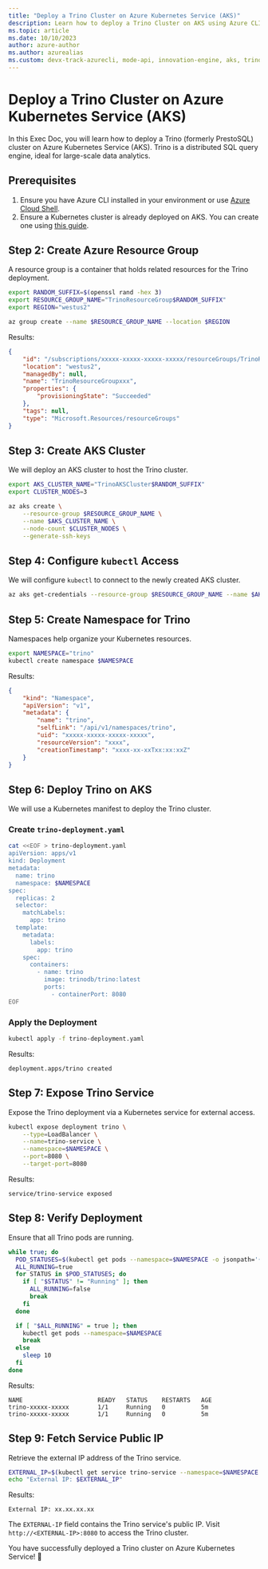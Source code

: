 ```yaml
---
title: "Deploy a Trino Cluster on Azure Kubernetes Service (AKS)"
description: Learn how to deploy a Trino Cluster on AKS using Azure CLI for scalable and distributed SQL query processing.
ms.topic: article
ms.date: 10/10/2023
author: azure-author
ms.author: azurealias
ms.custom: devx-track-azurecli, mode-api, innovation-engine, aks, trino, distributed-sql, data-analytics
---
```


# Deploy a Trino Cluster on Azure Kubernetes Service (AKS)

In this Exec Doc, you will learn how to deploy a Trino (formerly PrestoSQL) cluster on Azure Kubernetes Service (AKS). Trino is a distributed SQL query engine, ideal for large-scale data analytics.

## Prerequisites

1. Ensure you have Azure CLI installed in your environment or use [Azure Cloud Shell](https://shell.azure.com/).  
2. Ensure a Kubernetes cluster is already deployed on AKS. You can create one using [this guide](https://learn.microsoft.com/azure/aks/).


## Step 2: Create Azure Resource Group

A resource group is a container that holds related resources for the Trino deployment.

```bash
export RANDOM_SUFFIX=$(openssl rand -hex 3)
export RESOURCE_GROUP_NAME="TrinoResourceGroup$RANDOM_SUFFIX"
export REGION="westus2"

az group create --name $RESOURCE_GROUP_NAME --location $REGION
```

Results:

<!-- expected_similarity=0.3 -->

```json
{
    "id": "/subscriptions/xxxxx-xxxxx-xxxxx-xxxxx/resourceGroups/TrinoResourceGroupxxx",
    "location": "westus2",
    "managedBy": null,
    "name": "TrinoResourceGroupxxx",
    "properties": {
        "provisioningState": "Succeeded"
    },
    "tags": null,
    "type": "Microsoft.Resources/resourceGroups"
}
```

## Step 3: Create AKS Cluster

We will deploy an AKS cluster to host the Trino cluster.

```bash
export AKS_CLUSTER_NAME="TrinoAKSCluster$RANDOM_SUFFIX"
export CLUSTER_NODES=3

az aks create \
    --resource-group $RESOURCE_GROUP_NAME \
    --name $AKS_CLUSTER_NAME \
    --node-count $CLUSTER_NODES \
    --generate-ssh-keys
```

## Step 4: Configure `kubectl` Access

We will configure `kubectl` to connect to the newly created AKS cluster.

```bash
az aks get-credentials --resource-group $RESOURCE_GROUP_NAME --name $AKS_CLUSTER_NAME
```

## Step 5: Create Namespace for Trino

Namespaces help organize your Kubernetes resources.

```bash
export NAMESPACE="trino"
kubectl create namespace $NAMESPACE
```

Results:

<!-- expected_similarity=0.3 -->

```json
{
    "kind": "Namespace",
    "apiVersion": "v1",
    "metadata": {
        "name": "trino",
        "selfLink": "/api/v1/namespaces/trino",
        "uid": "xxxxx-xxxxx-xxxxx-xxxxx",
        "resourceVersion": "xxxx",
        "creationTimestamp": "xxxx-xx-xxTxx:xx:xxZ"
    }
}
```

## Step 6: Deploy Trino on AKS

We will use a Kubernetes manifest to deploy the Trino cluster.

### Create `trino-deployment.yaml`

```bash
cat <<EOF > trino-deployment.yaml
apiVersion: apps/v1
kind: Deployment
metadata:
  name: trino
  namespace: $NAMESPACE
spec:
  replicas: 2
  selector:
    matchLabels:
      app: trino
  template:
    metadata:
      labels:
        app: trino
    spec:
      containers:
        - name: trino
          image: trinodb/trino:latest
          ports:
            - containerPort: 8080
EOF
```

### Apply the Deployment

```bash
kubectl apply -f trino-deployment.yaml
```

Results:

<!-- expected_similarity=0.3 -->

```text
deployment.apps/trino created
```

## Step 7: Expose Trino Service

Expose the Trino deployment via a Kubernetes service for external access.

```bash
kubectl expose deployment trino \
    --type=LoadBalancer \
    --name=trino-service \
    --namespace=$NAMESPACE \
    --port=8080 \
    --target-port=8080
```

Results:

<!-- expected_similarity=0.3 -->

```output
service/trino-service exposed
```


## Step 8: Verify Deployment

Ensure that all Trino pods are running.

```bash
while true; do
  POD_STATUSES=$(kubectl get pods --namespace=$NAMESPACE -o jsonpath='{.items[*].status.phase}')
  ALL_RUNNING=true
  for STATUS in $POD_STATUSES; do
    if [ "$STATUS" != "Running" ]; then
      ALL_RUNNING=false
      break
    fi
  done

  if [ "$ALL_RUNNING" = true ]; then
    kubectl get pods --namespace=$NAMESPACE
    break
  else
    sleep 10
  fi
done
```

Results:

<!-- expected_similarity=0.3 -->

```text
NAME                     READY   STATUS    RESTARTS   AGE
trino-xxxxx-xxxxx        1/1     Running   0          5m
trino-xxxxx-xxxxx        1/1     Running   0          5m
```

## Step 9: Fetch Service Public IP

Retrieve the external IP address of the Trino service.

```bash
EXTERNAL_IP=$(kubectl get service trino-service --namespace=$NAMESPACE -o jsonpath='{.status.loadBalancer.ingress[0].ip}')
echo "External IP: $EXTERNAL_IP"
```

Results:

<!-- expected_similarity=0.3 -->

```text
External IP: xx.xx.xx.xx
```

The `EXTERNAL-IP` field contains the Trino service's public IP. Visit `http://<EXTERNAL-IP>:8080` to access the Trino cluster.


You have successfully deployed a Trino cluster on Azure Kubernetes Service! 🎉